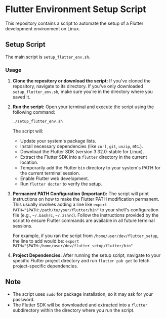 # Flutter Environment Setup Script

This repository contains a script to automate the setup of a Flutter development environment on Linux.

## Setup Script

The main script is `setup_flutter_env.sh`.

### Usage

1.  **Clone the repository or download the script:**
    If you've cloned the repository, navigate to its directory. If you've only downloaded `setup_flutter_env.sh`, make sure you're in the directory where you saved it.

2.  **Run the script:**
    Open your terminal and execute the script using the following command:
    ```bash
    ./setup_flutter_env.sh
    ```
    The script will:
    *   Update your system's package lists.
    *   Install necessary dependencies (like `curl`, `git`, `unzip`, etc.).
    *   Download the Flutter SDK (version 3.32.0-stable for Linux).
    *   Extract the Flutter SDK into a `flutter` directory in the current location.
    *   Temporarily add the Flutter `bin` directory to your system's PATH for the current terminal session.
    *   Enable Flutter web development.
    *   Run `flutter doctor` to verify the setup.

3.  **Permanent PATH Configuration (Important):**
    The script will print instructions on how to make the Flutter PATH modification permanent. This usually involves adding a line like `export PATH="$PATH:/path/to/your/flutter/bin"` to your shell's configuration file (e.g., `~/.bashrc`, `~/.zshrc`). Follow the instructions provided by the script to ensure Flutter commands are available in all future terminal sessions.

    For example, if you ran the script from `/home/user/dev/flutter_setup`, the line to add would be:
    `export PATH="$PATH:/home/user/dev/flutter_setup/flutter/bin"`

4.  **Project Dependencies:**
    After running the setup script, navigate to your specific Flutter project directory and run `flutter pub get` to fetch project-specific dependencies.

## Note

*   The script uses `sudo` for package installation, so it may ask for your password.
*   The Flutter SDK will be downloaded and extracted into a `flutter` subdirectory within the directory where you run the script.
